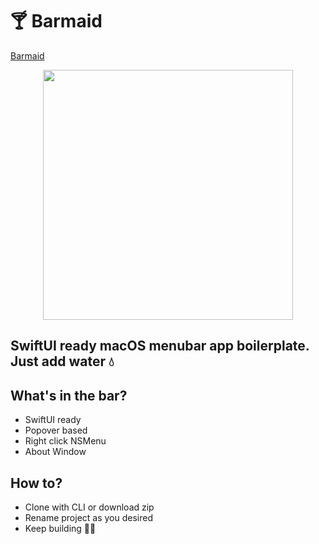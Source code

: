 # 🍸 Barmaid

[Barmaid]()

<p align="center">
<img src="https://imgur.com/aWZmQAM.gif" width="400"/>
</p>

## SwiftUI ready macOS menubar app boilerplate. Just add water 💧

## What's in the bar?

- SwiftUI ready 
- Popover based
- Right click NSMenu
- About Window

## How to?

- Clone with CLI or download zip
- Rename project as you desired
- Keep building 💪🏻

